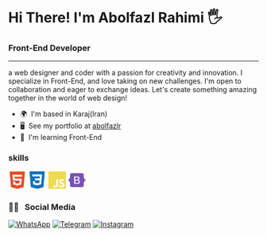 # Hi There! I'm Abolfazl Rahimi 🖐

### Front-End Developer

---
a web designer and coder with a passion for creativity and innovation. I specialize in Front-End, and love taking on new challenges. I'm open to collaboration and eager to exchange ideas. Let's create something amazing together in the world of web design!

- 🌍  I'm based in Karaj(Iran)
- 🖥️  See my portfolio at [abolfazlr](https://abolfazlr.netlify.app)
- 🧠  I'm learning Front-End


### skills
<img src="https://github.com/rahimia2007/rahimia2007/blob/main/html5-colored.svg" width="36" height="36" alt="Javascript" />
<img src="https://github.com/rahimia2007/rahimia2007/blob/main/css3-colored.svg" width="36" height="36" alt="Javascript" />
<img src="https://github.com/rahimia2007/rahimia2007/blob/main/javascript-colored.svg" width="36" height="36" alt="Javascript" />
<img src="https://github.com/rahimia2007/rahimia2007/blob/main/bootstrap-colored.svg" width="36" height="36" alt="Javascript" />




<h3>👨‍💻 &nbsp; Social Media</h3>

[![WhatsApp](https://img.shields.io/badge/WhatsApp-25D366.svg?logo=whatsapp&logoColor=white)](https://wa.me/989015938070)
[![Telegram](https://img.shields.io/badge/Telegram-184199.svg?logo=telegram&logoColor=white)](https://t.me/rahimia1385)
[![Instagram](https://img.shields.io/badge/instagram-fd1d1d.svg?logo=instagram&logoColor=white)](https://www.instagram.com/rahimi.abolfazl.2007)

